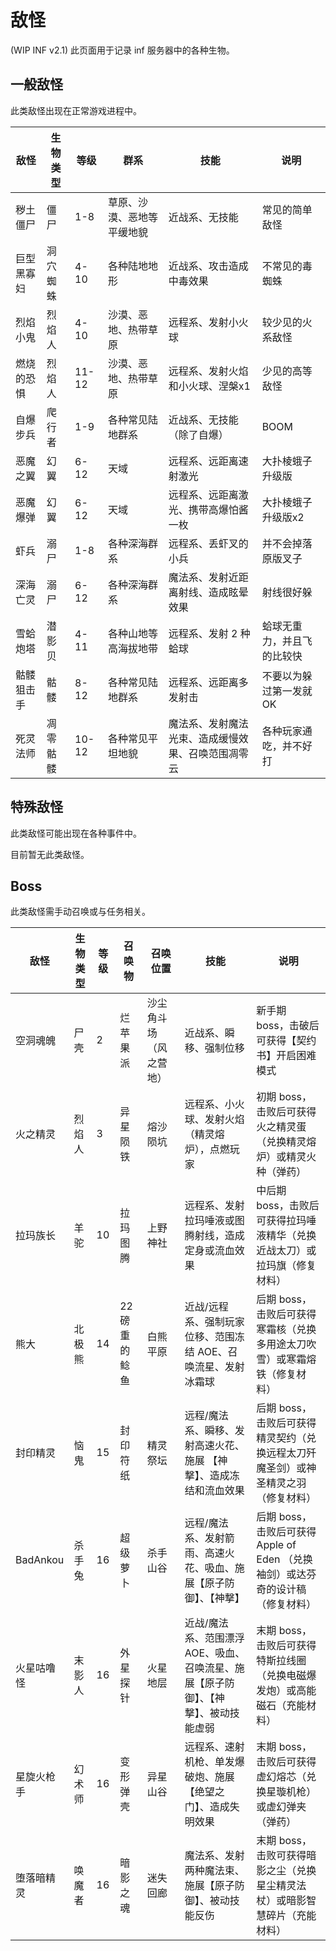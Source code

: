 # 敌怪

(WIP INF v2.1) 此页面用于记录 inf 服务器中的各种生物。

## 一般敌怪

此类敌怪出现在正常游戏进程中。

| 敌怪 | 生物类型 | 等级 | 群系 | 技能 | 说明 |
| --- | --- | --- | --- | --- | --- |
| 秽土僵尸 | 僵尸 | 1-8 | 草原、沙漠、恶地等平缓地貌 | 近战系、无技能 | 常见的简单敌怪 |
| 巨型黑寡妇 | 洞穴蜘蛛 | 4-10 | 各种陆地地形 | 近战系、攻击造成中毒效果 | 不常见的毒蜘蛛 |
| 烈焰小鬼 | 烈焰人 | 4-10 | 沙漠、恶地、热带草原 | 远程系、发射小火球 | 较少见的火系敌怪 |
| 燃烧的恐惧 | 烈焰人 | 11-12 | 沙漠、恶地、热带草原 | 远程系、发射火焰和小火球、涅槃x1 | 少见的高等敌怪 |
| 自爆步兵 | 爬行者 | 1-9 | 各种常见陆地群系 | 近战系、无技能（除了自爆） | BOOM |
| 恶魔之翼 | 幻翼 | 6-12 | 天域 | 远程系、远距离速射激光 | 大扑棱蛾子升级版 |
| 恶魔爆弹 | 幻翼 | 6-12 | 天域 | 远程系、远距离激光、携带高爆怕酱一枚 | 大扑棱蛾子升级版x2 |
| 虾兵 | 溺尸 | 1-8 | 各种深海群系 | 远程系、丢虾叉的小兵 | 并不会掉落原版叉子 |
| 深海亡灵 | 溺尸 | 6-12 | 各种深海群系 | 魔法系、发射近距离射线、造成眩晕效果 | 射线很好躲 |
| 雪蛤炮塔 | 潜影贝 | 4-11 | 各种山地等高海拔地带 | 远程系、发射 2 种蛤球 | 蛤球无重力，并且飞的比较快 |
| 骷髅狙击手 | 骷髅 | 8-12 | 各种常见陆地群系 | 远程系、远距离多发射击 | 不要以为躲过第一发就 OK |
| 死灵法师 | 凋零骷髅 | 10-12 | 各种常见平坦地貌 | 魔法系、发射魔法光束、造成缓慢效果、召唤范围凋零云 | 各种玩家通吃，并不好打 |

## 特殊敌怪

此类敌怪可能出现在各种事件中。

目前暂无此类敌怪。

## Boss

此类敌怪需手动召唤或与任务相关。


| 敌怪 | 生物类型 | 等级 | 召唤物 | 召唤位置 | 技能 | 说明 |
| --- | --- | --- | --- | --- | --- | --- |
| 空洞魂魄 | 尸壳 | 2 | 烂苹果派 | 沙尘角斗场（风之营地） | 近战系、瞬移、强制位移 | 新手期 boss，击破后可获得【契约书】开启困难模式 |
| 火之精灵 | 烈焰人 | 3 | 异星陨铁 | 熔沙陨坑 | 远程系、小火球、发射火焰（精灵熔炉），点燃玩家 | 初期 boss，击败后可获得火之精灵蛋（兑换精灵熔炉）或精灵火种（弹药） |
| 拉玛族长 | 羊驼 | 10 | 拉玛图腾 | 上野神社 | 远程系、发射拉玛唾液或图腾射线，造成定身或流血效果 | 中后期 boss，击败后可获得拉玛唾液精华（兑换近战太刀）或拉玛旗（修复材料） |
| 熊大 | 北极熊 | 14 | 22磅重的鲶鱼 | 白熊平原 | 近战/远程系、强制玩家位移、范围冻结 AOE、召唤流星、发射冰霜球 | 后期 boss，击败后可获得寒霜核（兑换多用途太刀吹雪）或寒霜熔铁（修复材料） |
| 封印精灵 | 恼鬼 | 15 | 封印符纸 | 精灵祭坛 | 远程/魔法系、瞬移、发射高速火花、施展 【神撃】、造成冻结和流血效果 | 后期 boss，击败后可获得精灵契约（兑换远程太刀歼魔圣剑）或神圣精灵之羽（修复材料） |
| BadAnkou | 杀手兔 | 16 | 超级萝卜 | 杀手山谷 | 远程/魔法系、发射箭雨、高速火花、吸血、施展【原子防御】、【神撃】 | 后期 boss，击败后可获得 Apple of Eden （兑换袖剑）或达芬奇的设计稿（修复材料） |
| 火星咕噜怪 | 末影人 | 16 | 外星探针 | 火星地层 | 近战/魔法系、范围漂浮 AOE、吸血、召唤流星、施展【原子防御】、【神撃】、被动技能虚弱 | 末期 boss，击败后可获得特斯拉线圈（兑换电磁爆发炮）或高能磁石（充能材料） |
| 星旋火枪手 | 幻术师 | 16 | 变形弹壳 | 异星山谷 | 远程系、速射机枪、单发爆破炮、施展【绝望之门】、造成失明效果 | 末期 boss，击败后可获得虚幻熔芯（兑换星璇机枪）或虚幻弹夹（弹药） |
| 堕落暗精灵 | 唤魔者 | 16 | 暗影之魂 | 迷失回廊 | 魔法系、发射两种魔法束、施展【原子防御】、被动技能反伤 | 末期 boss，击败可获得暗影之尘（兑换星尘精灵法杖）或暗影智慧碎片（充能材料） |
